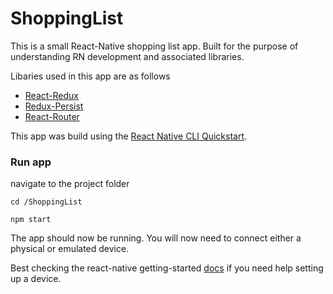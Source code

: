 # ShoppingList
This is a small React-Native shopping list app. Built for the purpose of understanding RN development and associated libraries.


Libaries used in this app are as follows
* [React-Redux](https://github.com/reduxjs/react-redux)
* [Redux-Persist](https://github.com/rt2zz/redux-persist)
* [React-Router](https://github.com/ReactTraining/react-router/tree/master/packages/react-router-native)

This app was build using the [React Native CLI Quickstart](https://facebook.github.io/react-native/docs/getting-started.html).



### Run app

navigate to the project folder

```cd /ShoppingList```

```npm start```

The app should now be running. 
You will now need to connect either a physical or emulated device. 

Best checking the react-native getting-started [docs](https://facebook.github.io/react-native/docs/getting-started.html) if you need help setting up a device.
